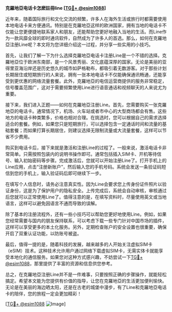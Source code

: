 **克羅地亞电话卡怎麽註冊line [[TG💪+ @esim1088](https://t.me/s/esim1088)]**

近年来，随着国际旅行和文化交流的频繁，许多人在海外生活或旅行时都需要使用本地电话卡来方便通讯。特别是在克羅地亞这样的欧洲国家，拥有当地的电话卡不仅能让您更便捷地联系家人和朋友，还能帮助您更好地融入当地的生活。而Line作为一款风靡全球的即时通讯软件，自然成为了许多人的首选。那么，如何在克羅地亞注册Line呢？本文将为您详细介绍这一过程，并分享一些实用的小技巧。

首先，让我们了解一下为什么选择克羅地亞电话卡注册Line是一个不错的选择。克羅地亞位于欧洲东南部，是一个风景秀丽、文化底蕴深厚的国家。无论是美丽的亚得里亚海沿岸还是历史悠久的城市如萨格勒布，都吸引着无数游客。对于那些计划长期居住或短期旅行的人来说，拥有一张本地电话卡不仅能确保通讯畅通，还能享受到更优惠的网络流量套餐。此外，克羅地亞的电信运营商提供的服务非常稳定，信号覆盖范围广，这对于需要频繁使用Line进行语音通话和视频聊天的人来说尤为重要。

接下来，我们进入正题——如何在克羅地亞注册Line。首先，您需要购买一张克羅地亞的电话卡。通常情况下，机场、火车站或者市中心的大型商场都会有售。这些地方的电话卡种类繁多，价格也相对合理。在挑选时，您可以根据自己的需求选择适合的套餐。例如，如果您只是短期旅行，可以选择包含一定通话时间和流量的基础套餐；而如果打算长期居住，则建议选择无限制流量或大流量套餐，这样可以节省不少费用。

购买到电话卡后，接下来就是激活和注册Line的过程了。一般来说，激活电话卡非常简单。只需按照包装内的说明书操作即可。通常包括插入SIM卡、开机等待信号、输入初始密码等步骤。完成激活后，您就可以开始注册Line了。打开手机上的Line应用，点击“注册新账户”，然后输入您的手机号码。系统会发送一条验证码短信到您的手机上，输入验证码后即可继续下一步。

在填写个人信息时，请务必注意真实性。因为Line会要求您上传身份证件照片以验证身份，这是为了保护用户的隐私安全。上传完成后，系统会自动审核，审核通过后您就可以正常使用Line了。值得注意的是，在填写资料时，尽量使用英文或当地语言，这样可以避免因语言不通而导致的误解。

除了基本的注册流程外，还有一些小技巧可以帮助您更好地使用Line。例如，如果您经常需要与国内的朋友保持联系，可以考虑下载一些专门针对中国市场的插件，这样可以享受更多的本土化服务。另外，定期检查账户的安全设置也很重要，确保开启了双重认证功能，以防账号被盗。

最后，值得一提的是，随着科技的发展，越来越多的人开始关注虚拟SIM卡（eSIM）技术。这种技术允许用户通过网络下载虚拟SIM卡，无需实体卡就能享受本地化的通信服务。如果您对这种方式感兴趣，不妨尝试一下[TG💪+ @esim1088](https://t.me/s/esim1088)，那里提供了丰富的资源和信息供您参考。

总之，在克羅地亞注册Line并不是一件难事，只要按照正确的步骤操作，就能轻松搞定。希望本文能为您提供有价值的指导，让您在克羅地亞的生活更加便利愉快。无论是在美丽的海边晒太阳，还是在古老的城堡中漫步，有了Line和克羅地亞电话卡的陪伴，您的旅程一定会更加精彩！

[[TG💪+ @esim1088](https://t.me/s/esim1088) ![Image](https://i.postimg.cc/4NQfJmqS/Snipaste-2025-05-13-00-14-12.png)]